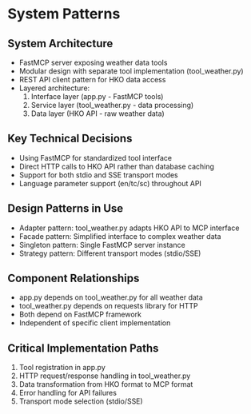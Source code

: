 # System Patterns

## System Architecture
- FastMCP server exposing weather data tools
- Modular design with separate tool implementation (tool_weather.py)
- REST API client pattern for HKO data access
- Layered architecture:
  1. Interface layer (app.py - FastMCP tools)
  2. Service layer (tool_weather.py - data processing)
  3. Data layer (HKO API - raw weather data)

## Key Technical Decisions
- Using FastMCP for standardized tool interface
- Direct HTTP calls to HKO API rather than database caching
- Support for both stdio and SSE transport modes
- Language parameter support (en/tc/sc) throughout API

## Design Patterns in Use
- Adapter pattern: tool_weather.py adapts HKO API to MCP interface
- Facade pattern: Simplified interface to complex weather data
- Singleton pattern: Single FastMCP server instance
- Strategy pattern: Different transport modes (stdio/SSE)

## Component Relationships
- app.py depends on tool_weather.py for all weather data
- tool_weather.py depends on requests library for HTTP
- Both depend on FastMCP framework
- Independent of specific client implementation

## Critical Implementation Paths
1. Tool registration in app.py
2. HTTP request/response handling in tool_weather.py
3. Data transformation from HKO format to MCP format
4. Error handling for API failures
5. Transport mode selection (stdio/SSE)
